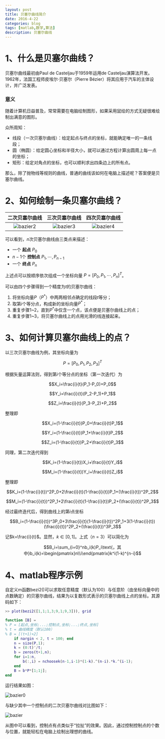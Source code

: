 ```yaml
---
layout: post
title: 贝塞尔曲线简介
date: 2016-4-22
categories: blog
tags: [matlab,数学,算法]
description: 贝塞尔曲线
---
```


# 1、什么是贝塞尔曲线？

贝塞尔曲线最初由Paul de Casteljau于1959年运用de Casteljau演算法开发。1962年，法国工程师皮埃尔·贝塞尔（Pierre Bézier）将其应用于汽车的主体设计，并广泛发表。

### 意义

随着计算机日益普及，常常需要在电脑绘制图形，如果采用鼠绘的方式无疑很难绘制出满意的图形。

众所周知：

- 线段（一次贝塞尔曲线）：给定起点与终点的坐标，就能确定唯一的一条线段；
- 圆（椭圆）：给定圆心坐标和半径大小，就可以通过方程计算出圆周上每一点的坐标；
- 矩形：给定对角点的坐标，也可以顺利求出四条边上的所有点。

那么，除了抛物线等规则的曲线，普通的曲线该如何在电脑上描述呢？答案便是贝塞尔曲线。

# 2、如何绘制一条贝塞尔曲线？

二次贝塞尔曲线|三次贝塞尔曲线|四次贝塞尔曲线
:--:|:--:|:--:
![bazier2](http://7xrrbc.com1.z0.glb.clouddn.com/bazier1.gif)|![bazier3](http://7xrrbc.com1.z0.glb.clouddn.com/bazier2.gif)|![bazier4](http://7xrrbc.com1.z0.glb.clouddn.com/bazier3.gif)

可以看到，$n$次贝塞尔曲线由三类点来描述：

- 一个 __起点__ $P_0$
- $n-1$个 __控制点__ $P_1,\cdots,P_{n-1}$
- 一个 __终点__ $P_n$

上述点可以按顺序依次组成一个坐标向量 $P=[P_0,P_1,\cdots,P_n]^T$。

可以由四个步骤得到一个精度为$t$的贝塞尔曲线：

1. 将坐标向量$P$（$P^*$）中两两相邻点确定的线段$t$等分；
2. 取第$i$个等分点，构成新的坐标向量$P^*$；
3. 重复步骤1~2，直到$P^*$中仅含一个点，该点便是贝塞尔曲线上的点；
4. 重复步骤1~3，将贝塞尔曲线上的点用光滑的线连接起来。

# 3、如何计算贝塞尔曲线上的点？

以三次贝塞尔曲线为例，其坐标向量为

$$P=[P_0,P_1,P_2,P_3]^T$$

根据矢量运算法则，得到第$i$个等分点的坐标（第一次迭代）为

$$X_i=\frac{i}{t}(P_1-P_0)+P_0$$

$$Y_i=\frac{i}{t}(P_2-P_1)+P_1$$

$$Z_i=\frac{i}{t}(P_3-P_2)+P_2$$

整理即

$$X_i=(1-\frac{i}{t})P_0+\frac{i}{t}P_1$$

$$Y_i=(1-\frac{i}{t})P_1+\frac{i}{t}P_2$$

$$Z_i=(1-\frac{i}{t})P_2+\frac{i}{t}P_3$$

同理，第二次迭代得到

$$K_i=(1-\frac{i}{t})X_i+\frac{i}{t}Y_i$$

$$M_i=(1-\frac{i}{t})Y_i+\frac{i}{t}Z_i$$

整理即

$$K_i=(1-\frac{i}{t})^2P_0+2\frac{i}{t}(1-\frac{i}{t})P_1+(\frac{i}{t})^2P_2$$

$$M_i=(1-\frac{i}{t})^2P_1+2\frac{i}{t}(1-\frac{i}{t})P_2+(\frac{i}{t})^2P_3$$

经过最终迭代后，得到曲线上的第$i$点坐标

$$B_i=(1-\frac{i}{t})^3P_0+3\frac{i}{t}(1-\frac{i}{t})^2P_1+3(1-\frac{i}{t})(\frac{i}{t})^2P_2+(\frac{i}{t})^3P_3$$

记$k=\frac{i}{t}$。显然，$k\in[0,1]$。上式（$n=3$）可以简化为

$$B_i=\sum_{i=0}^nb_i(k)P_i\text{，其中}b_i(k)=\begin{pmatrix}n\\i\end{pmatrix}k^i(1-k)^{n-i}$$

# 4、matlab程序示例

自定义m函数bezi2()可以求取任意精度（默认为100）与任意阶（由坐标向量中的点数确定）的贝塞尔曲线，结果为以复数形式表示的贝塞尔曲线上点的坐标。其源码如下：

```m
>> plot(bezi2([1,1;1,3;9,1;9,3])), grid

function [B] = 
% P = [起点,坐标;...;控制点,坐标;...;终点,坐标]
% t = 曲线精度（默认100）
% B = [(t+1)×2]
    if nargin < 2, t = 100; end
    n = size(P,1);
    k = (0:t)'/t;
    b = zeros(t+1,n);
    for i=1:n,
        b(:,i) = nchoosek(n-1,i-1)*(1-k).^(n-i).*k.^(i-1);
    end
    B = b*P*[1;1j];
end
```

运行结果如图：

![bazier0](http://7xrrbc.com1.z0.glb.clouddn.com/bazier0.png)

与缺少其中一个控制点的二次贝塞尔曲线对比图如下：

![bazier](http://7xrrbc.com1.z0.glb.clouddn.com/bazier.png)

从图中可以看到，控制点有点类似于“拉扯”的效果。因此，通过控制控制点的个数与位置，就能轻松在电脑上绘制出理想的曲线。